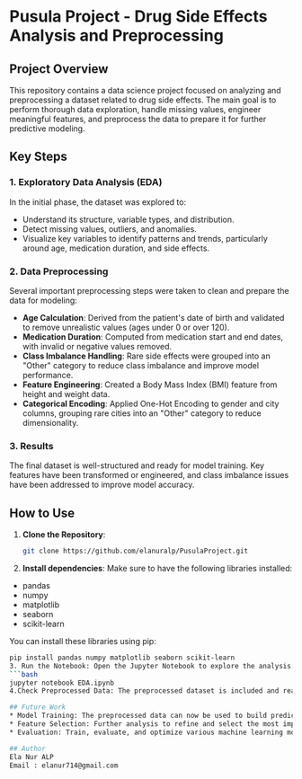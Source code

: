 # Pusula Project - Drug Side Effects Analysis and Preprocessing

## Project Overview
This repository contains a data science project focused on analyzing and preprocessing a dataset related to drug side effects. The main goal is to perform thorough data exploration, handle missing values, engineer meaningful features, and preprocess the data to prepare it for further predictive modeling.

## Key Steps
### 1. Exploratory Data Analysis (EDA)
In the initial phase, the dataset was explored to:
- Understand its structure, variable types, and distribution.
- Detect missing values, outliers, and anomalies.
- Visualize key variables to identify patterns and trends, particularly around age, medication duration, and side effects.

### 2. Data Preprocessing
Several important preprocessing steps were taken to clean and prepare the data for modeling:
- **Age Calculation**: Derived from the patient's date of birth and validated to remove unrealistic values (ages under 0 or over 120).
- **Medication Duration**: Computed from medication start and end dates, with invalid or negative values removed.
- **Class Imbalance Handling**: Rare side effects were grouped into an "Other" category to reduce class imbalance and improve model performance.
- **Feature Engineering**: Created a Body Mass Index (BMI) feature from height and weight data.
- **Categorical Encoding**: Applied One-Hot Encoding to gender and city columns, grouping rare cities into an "Other" category to reduce dimensionality.

### 3. Results
The final dataset is well-structured and ready for model training. Key features have been transformed or engineered, and class imbalance issues have been addressed to improve model accuracy.

## How to Use
1. **Clone the Repository**:
   ```bash
   git clone https://github.com/elanuralp/PusulaProject.git
2. **Install dependencies**: Make sure to have the following libraries installed:
* pandas
* numpy
* matplotlib
* seaborn
* scikit-learn

You can install these libraries using pip:
   ```bash
   pip install pandas numpy matplotlib seaborn scikit-learn
3. Run the Notebook: Open the Jupyter Notebook to explore the analysis and preprocessing steps:
   ```bash
   jupyter notebook EDA.ipynb
4.Check Preprocessed Data: The preprocessed dataset is included and ready for use in further steps like feature selection and model training.

## Future Work
* Model Training: The preprocessed data can now be used to build predictive models for drug side effects.
* Feature Selection: Further analysis to refine and select the most important features for modeling.
* Evaluation: Train, evaluate, and optimize various machine learning models to predict side effects.

## Author
Ela Nur ALP   
Email : elanur714@gmail.com



